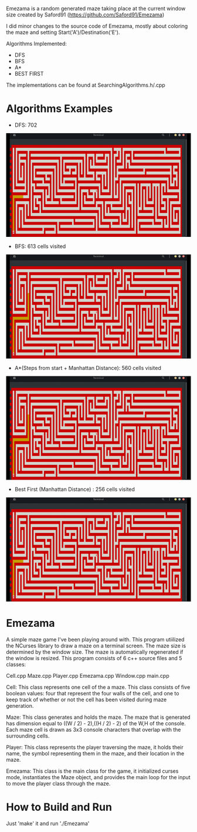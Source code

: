Emezama is a random generated maze taking place at the current window size created by Saford91 (https://github.com/Saford91/Emezama)

I did minor changes to the source code of Emezama,  mostly about coloring the maze and setting Start('A')/Destination('E').

Algorithms Implemented:

- DFS
- BFS
- A*
- BEST FIRST

The implementations can be found at SearchingAlgorithms.h/.cpp

# Algorithms Examples

- DFS:  702 

![](DFS-702.gif)

- BFS: 613 cells visited

![](BFS-613.gif)

- A*(Steps from start + Manhattan Distance): 560 cells visited

![](Astar-560.gif)

- Best First (Manhattan Distance) : 256 cells visited

![](BEST-FIRST-256.gif)

# Emezama
A simple maze game I've been playing around with. This program utiilized the NCurses library to draw a maze on a terminal screen. The maze size is determined by the window size. The maze is automatically regenerated if the window is resized. This program consists of 6 c++ source files and 5 classes:

Cell.cpp
Maze.cpp
Player.cpp
Emezama.cpp
Window.cpp
main.cpp 

Cell:
This class represents one cell of the a maze. This class consists of five boolean values: four that represent the four walls of the cell, and one to keep track of whether or not the cell has been visited during maze generation.

Maze:
This class generates and holds the maze. The maze that is generated has dimension equal to ((W / 2) - 2),((H / 2) - 2) of the W,H of the console. Each maze cell is drawn as 3x3 console characters that overlap with the surrounding cells.

Player:
This class represents the player traversing the maze, it holds their name, the symbol representing them in the maze, and their location in the maze.

Emezama:
This class is the main class for the game, it initialized curses mode, instantiates the Maze object, and provides the main loop for the input to move the player class through the maze.

# How to Build and Run
Just 'make' it and run './Emezama'

